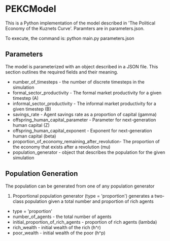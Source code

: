 PEKCModel
=========

This is a Python implementation of the model described in 'The Political Economy of the Kuznets Curve'. Paramters are
in parameters.json. 

To execute, the command is: python main.py parameters.json

Parameters
-------------

The model is parameterized with an object described in a JSON file. This section outlines the required fields and their meaning.


- number_of_timesteps - the number of discrete timesteps in the simulation
- formal_sector_productivity - The formal market productivity for a given timestep (A)
- informal_sector_productivity - The informal market productivity for a given timestep (B)
- savings_rate - Agent savings rate as a proportion of capital (gamma)
- offspring_human_capital_parameter - Parameter for next-generation human capital (Z)
- offspring_human_capital_exponent - Exponent for next-generation human capital (beta)
- proportion_of_economy_remaining_after_revolution- The proportion of the economy that exists after a revolution (mu)
- population_generator - object that describes the population for the given simulation


Population Generation
----------------

The population can be generated from one of any population generator

1) Proportional population generator (type = 'proportion') generates a two-class population given a total number and proportion
of rich agents
- type = 'proportion'
- number_of_agents - the total number of agents
- initial_proportion_of_rich_agents - proportion of rich agents (lambda)
- rich_wealth - initial wealth of the rich (h^r)
- poor_wealth - initial wealth of the poor (h^p)
